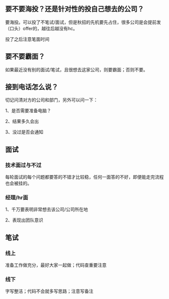 ## 要不要海投？还是针对性的投自己想去的公司？

要海投。可以投了不笔试/面试，但是秋招的先机要先占住，很多公司是会提前发（口头）offer的，越往后越没有hc。

投了之后注意笔面时间

## 要不要霸面？

如果最近没有别的面试/笔试，且很想去这家公司，则要霸面；否则不要。

## 接到电话怎么说？

切记问清对方的公司和部门，另外可以问一下：

1、是否需要准备电脑？

2、结果多久会出

3、没过是否会通知

## 面试

### 技术面过与不过

每轮面试的每个问题都要答的不错才比较稳，任何一面答的不好，即便能走完流程也会被挂的。

### 经理/hr面

1、千万要表明非常想去该公司/公司所在地

2、表现出团队意识

## 笔试

### 线上

准备工作做充分，最好大家一起做；代码查重要注意

### 线下

字写整洁；代码不会就多写思路；注意写备注
